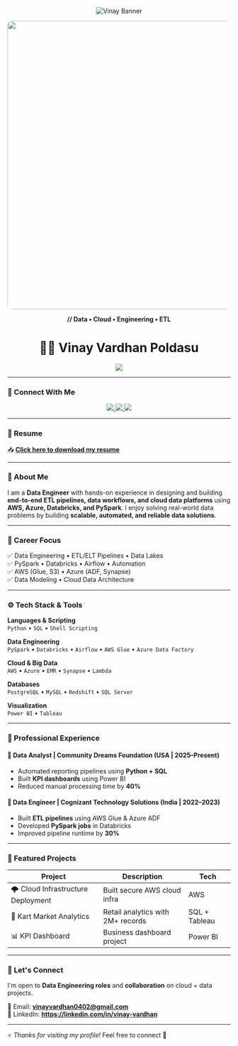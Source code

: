 <!-- ================================= HEADER BANNER ================================= -->
<p align="center">
  <img src="https://raw.githubusercontent.com/Vinayvardhan04/Vinayvardhan04/main/images/vinay_banner.png" alt="Vinay Banner"/>
</p>

<!-- ============================ DATA ENGINEER ILLUSTRATION ============================ -->
<p align="center">
  <img src="https://raw.githubusercontent.com/Vinayvardhan04/Vinayvardhan04/main/images/data_engineer.png" width="650" style="border-radius:10px;">
</p>

<p align="center"><b>// Data • Cloud • Engineering • ETL</b></p>

<!-- ============================== TYPING ANIMATION ================================== -->
<h1 align="center">👨‍💻 Vinay Vardhan Poldasu</h1>
<p align="center">
  <img src="https://readme-typing-svg.herokuapp.com?color=0072C6&size=24&center=true&vCenter=true&width=700&lines=Data+Engineer;AWS+%7C+Azure+%7C+Databricks+%7C+PySpark;Building+Scalable+Data+Pipelines;Cloud+Data+Engineering+%7C+ETL+Automation">
</p>

---

### 🔗 Connect With Me
<p align="center">
  <a href="https://linkedin.com/in/vinay-vardhan" target="_blank">
    <img src="https://img.shields.io/badge/LinkedIn-Connect-blue?style=for-the-badge&logo=linkedin"/>
  </a>
  <a href="mailto:vinayvardhan0402@gmail.com">
    <img src="https://img.shields.io/badge/Email-Contact-red?style=for-the-badge&logo=gmail"/>
  </a>
  <a href="https://github.com/Vinayvardhan04">
    <img src="https://img.shields.io/badge/GitHub-Follow-black?style=for-the-badge&logo=github"/>
  </a>
</p>

---

### 📄 Resume
📥 **[Click here to download my resume](https://drive.google.com/file/d/1x4c2d2GnsB_j8Gb_g6qGIs1XcPoAgopy/view?usp=sharing)**

---

### 🚀 About Me
I am a **Data Engineer** with hands-on experience in designing and building **end-to-end ETL pipelines, data workflows, and cloud data platforms** using **AWS, Azure, Databricks, and PySpark**. I enjoy solving real-world data problems by building **scalable, automated, and reliable data solutions**.

---

### 🎯 Career Focus
✅ Data Engineering • ETL/ELT Pipelines • Data Lakes  
✅ PySpark • Databricks • Airflow • Automation  
✅ AWS (Glue, S3) • Azure (ADF, Synapse)  
✅ Data Modeling • Cloud Data Architecture  

---

### ⚙️ Tech Stack & Tools

**Languages & Scripting**  
`Python` • `SQL` • `Shell Scripting`

**Data Engineering**  
`PySpark` • `Databricks` • `Airflow` • `AWS Glue` • `Azure Data Factory`

**Cloud & Big Data**  
`AWS` • `Azure` • `EMR` • `Synapse` • `Lambda`

**Databases**  
`PostgreSQL` • `MySQL` • `Redshift` • `SQL Server`

**Visualization**  
`Power BI` • `Tableau`

---

### 💼 Professional Experience

#### 🔹 Data Analyst | Community Dreams Foundation (USA | 2025–Present)
- Automated reporting pipelines using **Python + SQL**
- Built **KPI dashboards** using Power BI
- Reduced manual processing time by **40%**

#### 🔹 Data Engineer | Cognizant Technology Solutions (India | 2022–2023)
- Built **ETL pipelines** using AWS Glue & Azure ADF  
- Developed **PySpark jobs** in Databricks  
- Improved pipeline runtime by **30%**

---

### 📌 Featured Projects

| Project | Description | Tech |
|---------|-------------|------|
| 🌩 Cloud Infrastructure Deployment | Built secure AWS cloud infra | AWS |
| 🛒 Kart Market Analytics | Retail analytics with 2M+ records | SQL + Tableau |
| 📊 KPI Dashboard | Business dashboard project | Power BI |

---

### 💬 Let's Connect
I'm open to **Data Engineering roles** and **collaboration** on cloud + data projects.

📧 Email: **vinayvardhan0402@gmail.com**  
🔗 LinkedIn: **https://linkedin.com/in/vinay-vardhan**

---

⭐ _Thanks for visiting my profile!_ Feel free to connect 🤝
